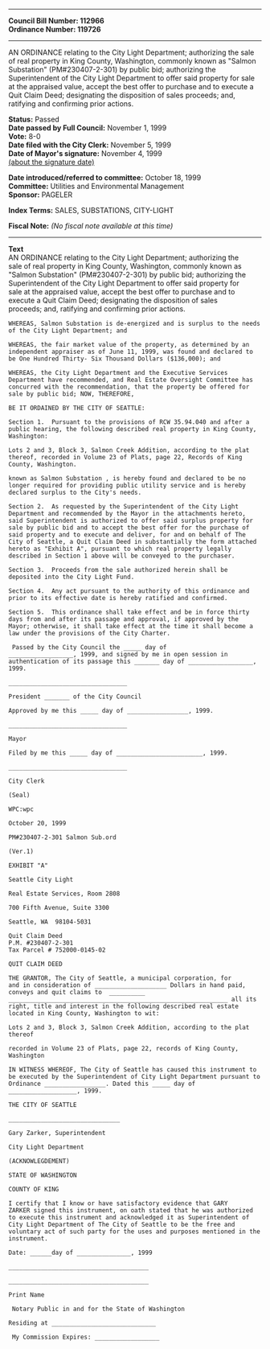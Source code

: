 * * * * *  
  
**Council Bill Number: [](#h0)[](#h2)112966**   
**Ordinance Number: 119726**  
  
* * * * *  
  
AN ORDINANCE relating to the City Light Department; authorizing the sale of real property in King County, Washington, commonly known as "Salmon Substation" (PM\#230407-2-301) by public bid; authorizing the Superintendent of the City Light Department to offer said property for sale at the appraised value, accept the best offer to purchase and to execute a Quit Claim Deed; designating the disposition of sales proceeds; and, ratifying and confirming prior actions.  
  
**Status:** Passed   
**Date passed by Full Council:** November 1, 1999   
**Vote:** 8-0   
**Date filed with the City Clerk:** November 5, 1999   
**Date of Mayor's signature:** November 4, 1999   
[(about the signature date)](/~public/approvaldate.htm)   
  
  
**Date introduced/referred to committee:** October 18, 1999   
**Committee:** Utilities and Environmental Management   
**Sponsor:** PAGELER   
  
**Index Terms:** SALES, SUBSTATIONS, CITY-LIGHT  
  
**Fiscal Note:** *(No fiscal note available at this time)*  
  
* * * * *  
  
**Text**  
    AN ORDINANCE relating to the City Light Department; authorizing the  
    sale of real property in King County, Washington, commonly known as  
    "Salmon Substation" (PM#230407-2-301) by public bid; authorizing the  
    Superintendent of the City Light Department to offer said property for  
    sale at the appraised value, accept the best offer to purchase and to  
    execute a Quit Claim Deed; designating the disposition of sales  
    proceeds; and, ratifying and confirming prior actions.  
  
    WHEREAS, Salmon Substation is de-energized and is surplus to the needs  
    of the City Light Department; and  
  
    WHEREAS, the fair market value of the property, as determined by an  
    independent appraiser as of June 11, 1999, was found and declared to  
    be One Hundred Thirty- Six Thousand Dollars ($136,000); and  
  
    WHEREAS, the City Light Department and the Executive Services  
    Department have recommended, and Real Estate Oversight Committee has  
    concurred with the recommendation, that the property be offered for  
    sale by public bid; NOW, THEREFORE,  
  
    BE IT ORDAINED BY THE CITY OF SEATTLE:  
  
    Section 1.  Pursuant to the provisions of RCW 35.94.040 and after a  
    public hearing, the following described real property in King County,  
    Washington:  
  
    Lots 2 and 3, Block 3, Salmon Creek Addition, according to the plat  
    thereof, recorded in Volume 23 of Plats, page 22, Records of King  
    County, Washington.  
  
    known as Salmon Substation , is hereby found and declared to be no  
    longer required for providing public utility service and is hereby  
    declared surplus to the City's needs.  
  
    Section 2.  As requested by the Superintendent of the City Light  
    Department and recommended by the Mayor in the attachments hereto,  
    said Superintendent is authorized to offer said surplus property for  
    sale by public bid and to accept the best offer for the purchase of  
    said property and to execute and deliver, for and on behalf of The  
    City of Seattle, a Quit Claim Deed in substantially the form attached  
    hereto as "Exhibit A", pursuant to which real property legally  
    described in Section 1 above will be conveyed to the purchaser.  
  
    Section 3.  Proceeds from the sale authorized herein shall be  
    deposited into the City Light Fund.  
  
    Section 4.  Any act pursuant to the authority of this ordinance and  
    prior to its effective date is hereby ratified and confirmed.  
  
    Section 5.  This ordinance shall take effect and be in force thirty  
    days from and after its passage and approval, if approved by the  
    Mayor; otherwise, it shall take effect at the time it shall become a  
    law under the provisions of the City Charter.  
  
     Passed by the City Council the _____ day of  
    __________________, 1999, and signed by me in open session in  
    authentication of its passage this _______ day of __________________,  
    1999.  
  
    _________________________________  
  
    President _______ of the City Council  
  
    Approved by me this _____ day of _________________, 1999.  
  
    _________________________________  
  
    Mayor  
  
    Filed by me this _____ day of ________________________, 1999.  
  
    _________________________________  
  
    City Clerk  
  
    (Seal)  
  
    WPC:wpc  
  
    October 20, 1999  
  
    PM#230407-2-301 Salmon Sub.ord  
  
    (Ver.1)  
  
    EXHIBIT "A"  
  
    Seattle City Light  
  
    Real Estate Services, Room 2808  
  
    700 Fifth Avenue, Suite 3300  
  
    Seattle, WA  98104-5031  
  
    Quit Claim Deed  
    P.M. #230407-2-301  
    Tax Parcel # 752000-0145-02  
  
    QUIT CLAIM DEED  
  
    THE GRANTOR, The City of Seattle, a municipal corporation, for  
    and in consideration of ____________________ Dollars in hand paid,  
    conveys and quit claims to  __________  
    _____________________________________________________________ all its  
    right, title and interest in the following described real estate  
    located in King County, Washington to wit:  
  
    Lots 2 and 3, Block 3, Salmon Creek Addition, according to the plat  
    thereof  
  
    recorded in Volume 23 of Plats, page 22, records of King County,  
    Washington  
  
    IN WITNESS WHEREOF, The City of Seattle has caused this instrument to  
    be executed by the Superintendent of City Light Department pursuant to  
    Ordinance _________________. Dated this _____ day of  
    ___________________, 1999.  
  
    THE CITY OF SEATTLE  
  
    _______________________________  
  
    Gary Zarker, Superintendent  
  
    City Light Department  
  
    (ACKNOWLEGDEMENT)  
  
    STATE OF WASHINGTON  
  
    COUNTY OF KING  
  
    I certify that I know or have satisfactory evidence that GARY  
    ZARKER signed this instrument, on oath stated that he was authorized  
    to execute this instrument and acknowledged it as Superintendent of  
    City Light Department of The City of Seattle to be the free and  
    voluntary act of such party for the uses and purposes mentioned in the  
    instrument.  
  
    Date: ______day of _______________, 1999  
  
    _______________________________________  
  
    _______________________________________  
  
    Print Name  
  
     Notary Public in and for the State of Washington  
  
    Residing at _____________________________  
  
     My Commission Expires: __________________  
